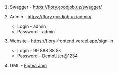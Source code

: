 1. Swagger - https://flory.goodjob.uz/swagger/

2. Admin - https://flory.goodjob.uz/admin/
    - Login - admin
    - Password - admin

3. Website - https://flory-frontend.vercel.app/sign-in
    - Login - 99 888 88 88
    - Password - DemoUser@1234

4. UML - [Figma Jam](https://www.figma.com/board/xA5FVSTtRCk1aoeMWW0aj6/Flory-(President-Tech-Award-Hackathon)?node-id=0-1&t=NDo6ZG9ukjqUsX6h-1)